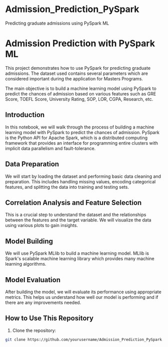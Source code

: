 # Admission_Prediction_PySpark
Predicting graduate admissions using PySpark ML

# Admission Prediction with PySpark ML

This project demonstrates how to use PySpark for predicting graduate admissions. The dataset used contains several parameters which are considered important during the application for Masters Programs.

The main objective is to build a machine learning model using PySpark to predict the chances of admission based on various features such as GRE Score, TOEFL Score, University Rating, SOP, LOR, CGPA, Research, etc.


## Introduction
In this notebook, we will walk through the process of building a machine learning model with PySpark to predict the chances of admission. PySpark is the Python API for Apache Spark, which is a distributed computing framework that provides an interface for programming entire clusters with implicit data parallelism and fault-tolerance.

## Data Preparation
We will start by loading the dataset and performing basic data cleaning and preparation. This includes handling missing values, encoding categorical features, and splitting the data into training and testing sets.

## Correlation Analysis and Feature Selection
This is a crucial step to understand the dataset and the relationships between the features and the target variable. We will visualize the data using various plots to gain insights.

## Model Building
We will use PySpark MLlib to build a machine learning model. MLlib is Spark's scalable machine learning library which provides many machine learning algorithms.

## Model Evaluation
After building the model, we will evaluate its performance using appropriate metrics. This helps us understand how well our model is performing and if there are any improvements needed.

## How to Use This Repository
1. Clone the repository:
```bash
git clone https://github.com/yourusername/Admission_Prediction_PySpark.git
